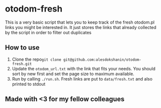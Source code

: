 # otodom-fresh

This is a very basic script that lets you to keep track of the fresh otodom.pl links
you might be interested in. It just stores the links that already collected by the script in order to filter out duplicates


## How to use

1. Clone the repo```git clone git@github.com:alesdokshanin/otodom-fresh.git```
2. Update the `otodom_url.txt` with the link that fits your needs. 
You should sort by new first and set the page size to maximum available.
3. Run by calling `./run.sh`. Fresh links are put to `data/fresh.txt` and also printed to stdout


## Made with <3 for my fellow colleagues